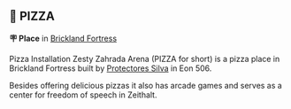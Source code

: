 ## 🍕 PIZZA

**🪧 Place** in [Brickland Fortress](<https://zeithalt.github.io/r/brickland_fortress.html>)

Pizza Installation Zesty Zahrada Arena (PIZZA for short) is a pizza place in Brickland Fortress built by [Protectores Silva](<https://zeithalt.github.io/r/protectores_silva.html>) in Eon 506.

Besides offering delicious pizzas it also has arcade games and serves as a center for freedom of speech in Zeithalt.

